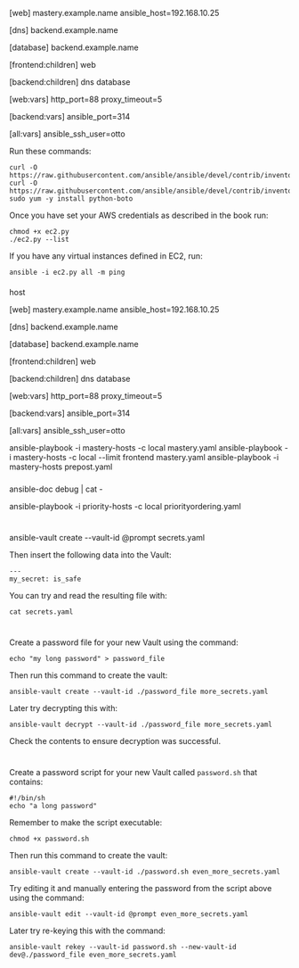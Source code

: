 [web]
mastery.example.name ansible_host=192.168.10.25

[dns]
backend.example.name

[database]
backend.example.name

[frontend:children]
web

[backend:children]
dns
database

[web:vars]
http_port=88
proxy_timeout=5

[backend:vars]
ansible_port=314

[all:vars]
ansible_ssh_user=otto



Run these commands:

    curl -O https://raw.githubusercontent.com/ansible/ansible/devel/contrib/inventory/ec2.py
    curl -O https://raw.githubusercontent.com/ansible/ansible/devel/contrib/inventory/ec2.ini
    sudo yum -y install python-boto

Once you have set your AWS credentials as described in the book run:

    chmod +x ec2.py
    ./ec2.py --list

If you have any virtual instances defined in EC2, run:

    ansible -i ec2.py all -m ping

####
host

[web]
mastery.example.name ansible_host=192.168.10.25

[dns]
backend.example.name

[database]
backend.example.name

[frontend:children]
web

[backend:children]
dns
database

[web:vars]
http_port=88
proxy_timeout=5

[backend:vars]
ansible_port=314

[all:vars]
ansible_ssh_user=otto


ansible-playbook -i mastery-hosts -c local mastery.yaml
ansible-playbook -i mastery-hosts -c local --limit frontend mastery.yaml
  ansible-playbook -i mastery-hosts prepost.yaml

###

ansible-doc debug | cat -

ansible-playbook -i priority-hosts -c local priorityordering.yaml

#

  ansible-vault create --vault-id @prompt secrets.yaml

Then insert the following data into the Vault:

    ---
    my_secret: is_safe

You can try and read the resulting file with:

    cat secrets.yaml

#

Create a password file for your new Vault using the command:

    echo "my long password" > password_file

Then run this command to create the vault:

    ansible-vault create --vault-id ./password_file more_secrets.yaml

Later try decrypting this with:

    ansible-vault decrypt --vault-id ./password_file more_secrets.yaml

Check the contents to ensure decryption was successful.

#

Create a password script for your new Vault called `password.sh` that contains:

    #!/bin/sh
    echo "a long password"

Remember to make the script executable:

    chmod +x password.sh

Then run this command to create the vault:

    ansible-vault create --vault-id ./password.sh even_more_secrets.yaml

Try editing it and manually entering the password from the script above using the command:

    ansible-vault edit --vault-id @prompt even_more_secrets.yaml

Later try re-keying this with the command:

    ansible-vault rekey --vault-id password.sh --new-vault-id dev@./password_file even_more_secrets.yaml

#


